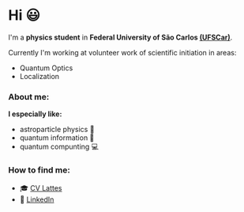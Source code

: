 # Hi :smiley:

I'm a **physics student** in **Federal University of São Carlos [(UFSCar)](https://www2.ufscar.br)**. 

Currently I'm working at volunteer work of scientific initiation in areas:
- Quantum Optics 
- Localization

### About me:

**I especially like:** 
- astroparticle physics :satellite:
- quantum information :calling:
- quantum compunting :computer:

### How to find me:

- :mortar_board: [CV Lattes](http://lattes.cnpq.br/4549535445248752)
- :briefcase: [LinkedIn](https://www.linkedin.com/in/pedro-luís-moraes-franco-b10895146/)
